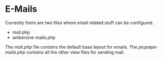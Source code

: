 # E-Mails

Currently there are two files where email related stuff can be configured.

- mail.php
- ambersive-mails.php

The *mail.php* file contains the default base layout for emails.
The *picpaipe-mails.php* contains all the other view files for sending mail.